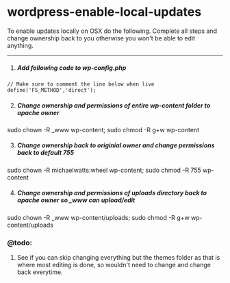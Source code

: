 wordpress-enable-local-updates
==============================

To enable updates locally on OSX do the following. Complete all steps and change ownership back to you otherwise you won't be able to edit anything.

----

1. ##### Add following code to wp-config.php

  ~~~
  // Make sure to comment the line below when live
  define('FS_METHOD','direct');
  ~~~


2. ##### Change ownership and permissions of entire wp-content folder to apache owner
  sudo chown -R _www wp-content; sudo chmod -R g+w wp-content


3. ##### Change ownership back to originial owner and change permissions back to default 755
  sudo chown -R michaelwatts:wheel wp-content; sudo chmod -R 755 wp-content


4. ##### Change ownership and permissions of uploads directory back to apache owner so _www can upload/edit
  sudo chown -R _www wp-content/uploads; sudo chmod -R g+w wp-content/uploads


### @todo:
1. See if you can skip changing everything but the themes folder as that is where most editing is done, so wouldn't need to change and change back everytime.

